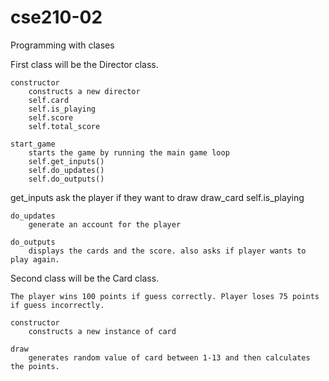 # cse210-02
Programming with clases

First class will be the Director class. 
    
    constructor
        constructs a new director
        self.card
        self.is_playing
        self.score
        self.total_score

    start_game
        starts the game by running the main game loop
        self.get_inputs()
        self.do_updates()
        self.do_outputs()
    
   get_inputs
        ask the player if they want to draw
        draw_card
        self.is_playing
    
    do_updates
        generate an account for the player

    do_outputs
        displays the cards and the score. also asks if player wants to play again. 

Second class will be the Card class.

    The player wins 100 points if guess correctly. Player loses 75 points if guess incorrectly.

    constructor
        constructs a new instance of card
    
    draw
        generates random value of card between 1-13 and then calculates the points.
        